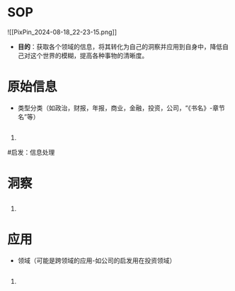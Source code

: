 # SOP

![[PixPin_2024-08-18_22-23-15.png]]

- **目的**：获取各个领域的信息，将其转化为自己的洞察并应用到自身中，降低自己对这个世界的模糊，提高各种事物的清晰度。

# 原始信息

- 类型分类（如政治，财报，年报，商业，金融，投资，公司，“《书名》-章节名”等）
## 

1. 

#启发：信息处理
# 洞察
##

1. 

# 应用

- 领域（可能是跨领域的应用-如公司的启发用在投资领域）
## 

1. 

